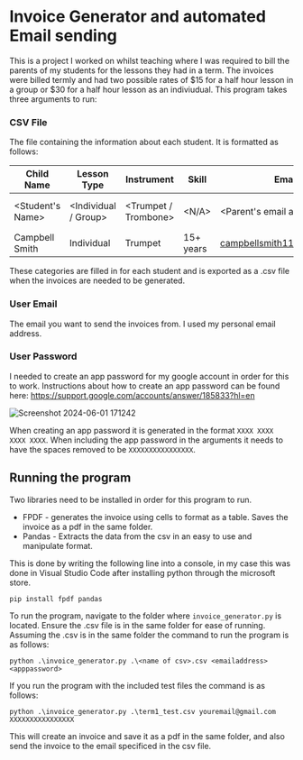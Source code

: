 # Invoice Generator and automated Email sending

This is a project I worked on whilst teaching where I was required to bill the parents of my students for the lessons they had in a term. The invoices were billed termly and had two possible rates of $15 for a half hour lesson in a group or $30 for a half hour lesson as an indiviudual. This program takes three arguments to run:

### CSV File

The file containing the information about each student. It is formatted as follows:

| Child Name       | Lesson Type          | Instrument           | Skill     | Email                      | Parent          | School                | Lessons Completed      | Term          |
| ---------------- | -------------------- | -------------------- | --------- | -------------------------- | --------------- | --------------------- | ---------------------- | ------------- |
| <Student's Name> | <Individual / Group> | <Trumpet / Trombone> | <N/A>     | <Parent's email address>   | <Parent's Name> | <Hukanui / Fairfield> | <No. of weeks in term> | <No. of term> |
| Campbell Smith   | Individual           | Trumpet              | 15+ years | campbellsmith116@gmail.com | Campbell Smith  | Hukanui               | 10                     | 1             |

These categories are filled in for each student and is exported as a .csv file when the invoices are needed to be generated.

### User Email

The email you want to send the invoices from. I used my personal email address.

### User Password

I needed to create an app password for my google account in order for this to work. Instructions about how to create an app password can be found here: https://support.google.com/accounts/answer/185833?hl=en

![Screenshot 2024-06-01 171242](https://github.com/cs1522561/invoice_generator/assets/91705168/7017a550-920a-49dc-8136-e891485c6b25)


When creating an app password it is generated in the format `XXXX XXXX XXXX XXXX`. When including the app password in the arguments it needs to have the spaces removed to be `XXXXXXXXXXXXXXXX`.


## Running the program

Two libraries need to be installed in order for this program to run. 

* FPDF - generates the invoice using cells to format as a table. Saves the invoice as a pdf in the same folder.
* Pandas - Extracts the data from the csv in an easy to use and manipulate format.

This is done by writing the following line into a console, in my case this was done in Visual Studio Code after installing python through the microsoft store.

```
pip install fpdf pandas
```

To run the program, navigate to the folder where `invoice_generator.py` is located. Ensure the .csv file is in the same folder for ease of running. Assuming the .csv is in the same folder the command to run the program is as follows:

```
python .\invoice_generator.py .\<name of csv>.csv <emailaddress> <apppassword>
```

If you run the program with the included test files the command is as follows:

```
python .\invoice_generator.py .\term1_test.csv youremail@gmail.com XXXXXXXXXXXXXXXX
```

This will create an invoice and save it as a pdf in the same folder, and also send the invoice to the email specificed in the csv file.
